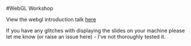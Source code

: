 #WebGL Workshop

View the webgl introduction talk [here](http://haxiomic.github.io/webgl-workshop/talk)

If you have any glitches with displaying the slides on your machine please let me know (or raise an issue here) - I've not thoroughly tested it.
